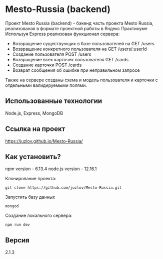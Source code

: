 # Mesto-Russia (backend)
Проект Mesto Russia (backend) - бэкенд часть проекта Mesto Russia, реализованая
в формате проектной работы в Яндекс Практикуме
Используя Express реализован функционал сервера:
- Возвращение существующих в базе пользователей на GET /users
- Возвращение конкретного пользователя на GET /users/:userId
- Создание пользователя POST /users
- Возвращение всех карточек пользователя GET /cards
- Создание карточки POST /cards
- Возврат сообщения об ошибке при неправильном запросе

Также на сервере созданы схема и модель пользователя и карточки с отдельными валидируемыми полями.

## Использованные технологии
Node.js, Express, MongoDB

## Ссылка на проект
https://juzlov.github.io/Mesto-Russia/

## Как установить?
npm version - 6.13.4
node.js version - 12.16.1

Клонирование проекта:
```
git clone https://github.com/juzlov/Mesto-Russia.git
```

Запустить базу данных
```
mongod
```

Создание локального сервера:
```
npm run dev
```


## Версия
2.1.3
